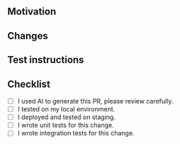 ## Motivation

<!-- Why are you making this change, what problem does it solve? Include links to relevant tickets. -->

## Changes

<!-- What does this change exactly? Who will be affected? Include relevant screenshots, videos, links. -->

## Test instructions

<!-- How can the reviewer test this change? Include relevant steps to reproduce the issue, if any. -->

## Checklist

<!-- By submitting this test, you confirm the following: -->

- [ ] I used AI to generate this PR, please review carefully.
- [ ] I tested on my local environment.
- [ ] I deployed and tested on staging.
- [ ] I wrote unit tests for this change.
- [ ] I wrote integration tests for this change.

<!-- Also, please read the contribution guidelines: https://github.com/DataDog/browser-sdk/blob/main/CONTRIBUTING.md -->
